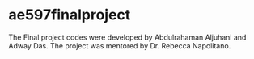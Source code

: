 # ae597finalproject
The Final project codes were developed by Abdulrahaman Aljuhani and Adway Das. The project was mentored by Dr. Rebecca Napolitano.
